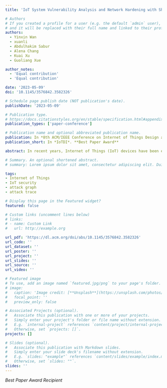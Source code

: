 ```yaml
---
title: 'IoT System Vulnerability Analysis and Network Hardening with Shortest Attack Trace in a Weighted Attack Graph'

# Authors
# If you created a profile for a user (e.g. the default `admin` user), write the username (folder name) here
# and it will be replaced with their full name and linked to their profile.
authors:
  - Yinxin Wan
  - xuanli
  - Abdulhakim Sabur
  - Alena Chang
  - Kuai Xu
  - Guoliang Xue

author_notes:
  - 'Equal contribution'
  - 'Equal contribution'

date: '2023-05-09'
doi: '10.1145/3576842.3582326'

# Schedule page publish date (NOT publication's date).
publishDate: '2023-05-09'

# Publication type.
# https://docs.citationstyles.org/en/stable/specification.html#appendix-iii-types
publication_types: ['paper-conference']

# Publication name and optional abbreviated publication name.
publication: In *8th ACM/IEEE Conference on Internet of Things Design and Implementation*
publication_short: In *IoTDI*. **Best Paper Award**

abstract: In recent years, Internet of Things (IoT) devices have been extensively deployed in edge networks, including smart homes and offices. Despite the exciting opportunities afforded by the advancements in the IoT, it also introduces new attack vectors and vulnerabilities in the system. Existing studies have shown that the attack graph is an effective model for performing system-level analysis of IoT security. In this paper, we study IoT system vulnerability analysis and network hardening. We first extend the concept of attack graph to weighted attack graph and design a novel algorithm for computing a shortest attack trace in a weighted attack graph. We then formulate the network hardening problem. We prove that this problem is NP-hard, and then design an exact algorithm and a heuristic algorithm to solve it. Extensive experiments on 9 synthetic IoT systems and 2 real-world smart home IoT testbeds demonstrate that our shortest attack trace algorithm is robust and fast, and our heuristic network hardening algorithm is efficient in producing near optimal results compared to the exact algorithm.

# Summary. An optional shortened abstract.
# summary: Lorem ipsum dolor sit amet, consectetur adipiscing elit. Duis posuere tellus ac convallis placerat. Proin tincidunt magna sed ex sollicitudin condimentum.

tags: 
- Internet of Things
- IoT security
- attack graph
- attack trace

# Display this page in the Featured widget?
featured: false

# Custom links (uncomment lines below)
# links:
# - name: Custom Link
#   url: http://example.org

url_pdf: 'https://dl.acm.org/doi/abs/10.1145/3576842.3582326'
url_code: ''
url_dataset: ''
url_poster: ''
url_project: ''
url_slides: ''
url_source: ''
url_video: ''

# Featured image
# To use, add an image named `featured.jpg/png` to your page's folder.
# image:
#   caption: 'Image credit: [**Unsplash**](https://unsplash.com/photos/pLCdAaMFLTE)'
#   focal_point: ''
#   preview_only: false

# Associated Projects (optional).
#   Associate this publication with one or more of your projects.
#   Simply enter your project's folder or file name without extension.
#   E.g. `internal-project` references `content/project/internal-project/index.md`.
#   Otherwise, set `projects: []`.
projects: []

# Slides (optional).
#   Associate this publication with Markdown slides.
#   Simply enter your slide deck's filename without extension.
#   E.g. `slides: "example"` references `content/slides/example/index.md`.
#   Otherwise, set `slides: ""`.
slides: ''
---
```


*Best Paper Award Recipient*